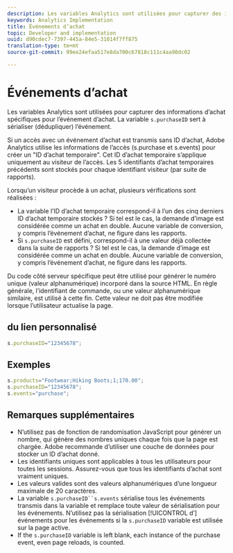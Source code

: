 ```yaml
---
description: Les variables Analytics sont utilisées pour capturer des informations d’achat spécifiques pour l’événement d’achat. La variable s.purchaseID sert à sérialiser (dédupliquer) l’événement.
keywords: Analytics Implementation
title: Événements d’achat
topic: Developer and implementation
uuid: d90cdec7-7397-445a-84e5-31014f7ff875
translation-type: tm+mt
source-git-commit: 99ee24efaa517e8da700c67818c111c4aa90dc02

---
```



# Événements d’achat

Les variables Analytics sont utilisées pour capturer des informations d’achat spécifiques pour l’événement d’achat. La variable `s.purchaseID` sert à sérialiser (dédupliquer) l’événement.

Si un accès avec un événement d’achat est transmis sans ID d’achat, Adobe Analytics utilise les informations de l’accès (s.purchase et s.events) pour créer un "ID d’achat temporaire". Cet ID d’achat temporaire s’applique uniquement au visiteur de l’accès. Les 5 identifiants d’achat temporaires précédents sont stockés pour chaque identifiant visiteur (par suite de rapports).

Lorsqu’un visiteur procède à un achat, plusieurs vérifications sont réalisées :

* La variable l’ID d’achat temporaire correspond-il à l’un des cinq derniers ID d’achat temporaire stockés ? Si tel est le cas, la demande d’image est considérée comme un achat en double. Aucune variable de conversion, y compris l’événement d’achat, ne figure dans les rapports.
* Si `s.purchaseID` est défini, correspond-il à une valeur déjà collectée dans la suite de rapports ? Si tel est le cas, la demande d’image est considérée comme un achat en double. Aucune variable de conversion, y compris l’événement d’achat, ne figure dans les rapports.

Du code côté serveur spécifique peut être utilisé pour générer le numéro unique (valeur alphanumérique) incorporé dans la source HTML. En règle générale, l’identifiant de commande, ou une valeur alphanumérique similaire, est utilisé à cette fin. Cette valeur ne doit pas être modifiée lorsque l’utilisateur actualise la page.

## du lien personnalisé

```js
s.purchaseID="12345678";
```

## Exemples

```js
s.products="Footwear;Hiking Boots;1;170.00";
s.purchaseID="12345678";
s.events="purchase";
```

## Remarques supplémentaires

* N’utilisez pas de fonction de randomisation JavaScript pour générer un nombre, qui génère des nombres uniques chaque fois que la page est chargée. Adobe recommande d’utiliser une couche de données pour stocker un ID d’achat donné.
* Les identifiants uniques sont applicables à tous les utilisateurs pour toutes les sessions. Assurez-vous que tous les identifiants d’achat sont vraiment uniques.
* Les valeurs valides sont des valeurs alphanumériques d’une longueur maximale de 20 caractères.
* La variable `s.purchaseID``s.events` sérialise tous les événements transmis dans la variable   et remplace toute valeur de sérialisation pour les événements. N’utilisez pas la sérialisation [!UICONTROL d’] événements pour les événements si la `s.purchaseID` variable est utilisée sur la page active.
* If the `s.purchaseID` variable is left blank, each instance of the purchase event, even page reloads, is counted.
